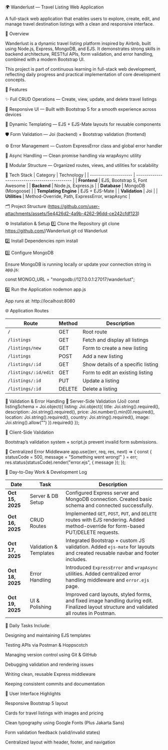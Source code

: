 🌍 Wanderlust — Travel Listing Web Application

A full-stack web application that enables users to explore, create, edit, and manage travel destination listings with a clean and responsive interface.

🧭 Overview

Wanderlust is a dynamic travel listing platform inspired by Airbnb, built using Node.js, Express, MongoDB, and EJS.
It demonstrates strong skills in backend architecture, RESTful APIs, form validation, and error handling, combined with a modern Bootstrap UI.

This project is part of continuous learning in full-stack web development, reflecting daily progress and practical implementation of core development concepts.

🚀 Features

✨ Full CRUD Operations — Create, view, update, and delete travel listings

💅 Responsive UI — Built with Bootstrap 5 for a smooth experience across devices

🧩 Dynamic Templating — EJS + EJS-Mate layouts for reusable components

🛡️ Form Validation — Joi (backend) + Bootstrap validation (frontend)

⚙️ Error Management — Custom ExpressError class and global error handler

🔄 Async Handling — Clean promise handling via wrapAsync utility

🧠 Modular Structure — Organized routes, views, and utilities for scalability


🧱 Tech Stack
| Category              | Technology                                     |
| --------------------- | ---------------------------------------------- |
| **Frontend**          | EJS, Bootstrap 5, Font Awesome                 |
| **Backend**           | Node.js, Express.js                            |
| **Database**          | MongoDB (Mongoose)                             |
| **Templating Engine** | EJS + EJS-Mate                                 |
| **Validation**        | Joi                                            |
| **Utilities**         | Method-Override, Path, ExpressError, wrapAsync |


🗂️ Project Structure
(https://github.com/user-attachments/assets/5e4426d2-4a9b-4262-96dd-ce242cfdf123)

⚙️ Installation & Setup
1️⃣ Clone the Repository
git clone https://github.com/<your-username>/Wanderlust.git
cd Wanderlust

2️⃣ Install Dependencies
npm install

3️⃣ Configure MongoDB

Ensure MongoDB is running locally or update your connection string in app.js:

const MONGO_URL = "mongodb://127.0.0.1:27017/wanderlust";

4️⃣ Run the Application
nodemon app.js


App runs at: http://localhost:8080

🌐 Application Routes

| Route                | Method | Description                        |
| -------------------- | ------ | ---------------------------------- |
| `/`                  | GET    | Root route                         |
| `/listings`          | GET    | Fetch and display all listings     |
| `/listings/new`      | GET    | Form to create a new listing       |
| `/listings`          | POST   | Add a new listing                  |
| `/listings/:id`      | GET    | Show details of a specific listing |
| `/listings/:id/edit` | GET    | Form to edit an existing listing   |
| `/listings/:id`      | PUT    | Update a listing                   |
| `/listings/:id`      | DELETE | Delete a listing                   |


🧠 Validation & Error Handling
🔸 Server-Side Validation (Joi)
const listingSchema = Joi.object({
  listing: Joi.object({
    title: Joi.string().required(),
    description: Joi.string().required(),
    price: Joi.number().min(0).required(),
    location: Joi.string().required(),
    country: Joi.string().required(),
    image: Joi.string().allow("")
  }).required()
});

🔸 Client-Side Validation

Bootstrap’s validation system + script.js prevent invalid form submissions.

🔸 Centralized Error Middleware
app.use((err, req, res, next) => {
  const { statusCode = 500, message = "Something went wrong!" } = err;
  res.status(statusCode).render("error.ejs", { message });
});


📆 Day-to-Day Work & Development Log

| Date             | Task                   | Description                                                                                                                                |
| ---------------- | ---------------------- | ------------------------------------------------------------------------------------------------------------------------------------------ |
| **Oct 15, 2025** | Server & DB Setup      | Configured Express server and MongoDB connection. Created basic schema and connected successfully.                                         |
| **Oct 16, 2025** | CRUD Routes            | Implemented `GET`, `POST`, `PUT`, and `DELETE` routes with EJS rendering. Added method-override for form-based PUT/DELETE requests.        |
| **Oct 17, 2025** | Validation & Templates | Integrated Bootstrap + custom JS validation. Added `ejs-mate` for layouts and created reusable navbar and footer includes.                 |
| **Oct 18, 2025** | Error Handling         | Introduced `ExpressError` and `wrapAsync` utilities. Added centralized error handling middleware and `error.ejs` page.                     |
| **Oct 19, 2025** | UI & Polishing         | Improved card layouts, styled forms, and fixed image handling during edit. Finalized layout structure and validated all routes in Postman. |


🧩 Daily Tasks Include:

Designing and maintaining EJS templates

Testing APIs via Postman & Hoppscotch

Managing version control using Git & GitHub

Debugging validation and rendering issues

Writing clean, reusable Express middleware

Keeping consistent commits and documentation

🎨 User Interface Highlights

Responsive Bootstrap 5 layout

Cards for travel listings with images and pricing

Clean typography using Google Fonts (Plus Jakarta Sans)

Form validation feedback (valid/invalid states)

Centralized layout with header, footer, and navigation
